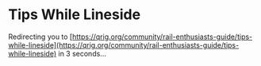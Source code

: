 # Tips While Lineside
Redirecting you to [https://qrig.org/community/rail-enthusiasts-guide/tips-while-lineside](https://qrig.org/community/rail-enthusiasts-guide/tips-while-lineside) in 3 seconds...
<meta http-equiv="refresh" content="3; url=https://qrig.org/community/rail-enthusiasts-guide/tips-while-lineside"/>